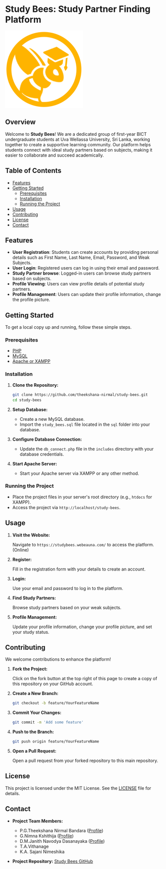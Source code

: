 # Study Bees: Study Partner Finding Platform

![Study Bees Logo](assets/images/logo/logo-primary.png)

## Overview

Welcome to **Study Bees**! We are a dedicated group of first-year BICT undergraduate students at Uva Wellassa University, Sri Lanka, working together to create a supportive learning community. Our platform helps students connect with ideal study partners based on subjects, making it easier to collaborate and succeed academically.

## Table of Contents

- [Features](#features)
- [Getting Started](#getting-started)
  - [Prerequisites](#prerequisites)
  - [Installation](#installation)
  - [Running the Project](#running-the-project)
- [Usage](#usage)
- [Contributing](#contributing)
- [License](#license)
- [Contact](#contact)

## Features

- **User Registration**: Students can create accounts by providing personal details such as First Name, Last Name, Email, Password, and Weak Subjects.
- **User Login**: Registered users can log in using their email and password.
- **Study Partner browse**: Logged-in users can browse study partners based on subjects.
- **Profile Viewing**: Users can view profile details of potential study partners.
- **Profile Management**: Users can update their profile information, change the profile picture.

## Getting Started

To get a local copy up and running, follow these simple steps.

### Prerequisites

- [PHP](https://www.php.net/)
- [MySQL](https://www.mysql.com/)
- [Apache or XAMPP](https://www.apachefriends.org/index.html)

### Installation

1. **Clone the Repository:**

   ```bash
   git clone https://github.com/theekshana-nirmal/study-bees.git
   cd study-bees
   ```

2. **Setup Database:**

   - Create a new MySQL database.
   - Import the `study_bees.sql` file located in the `sql` folder into your database.

3. **Configure Database Connection:**

   - Update the `db_connect.php` file in the `includes` directory with your database credentials.

4. **Start Apache Server:**

   - Start your Apache server via XAMPP or any other method.

### Running the Project

- Place the project files in your server's root directory (e.g., `htdocs` for XAMPP).
- Access the project via `http://localhost/study-bees`.

## Usage

1. **Visit the Website:**

   Navigate to `https://studybees.webeauna.com/` to access the platform. (Online)

2. **Register:**

   Fill in the registration form with your details to create an account.

3. **Login:**

   Use your email and password to log in to the platform.

4. **Find Study Partners:**

   Browse study partners based on your weak subjects.

5. **Profile Management:**

   Update your profile information, change your profile picture, and set your study status.


## Contributing

We welcome contributions to enhance the platform!

1. **Fork the Project:**

   Click on the fork button at the top right of this page to create a copy of this repository on your GitHub account.

2. **Create a New Branch:**

   ```bash
   git checkout -b feature/YourFeatureName
   ```

3. **Commit Your Changes:**

   ```bash
   git commit -m 'Add some feature'
   ```

4. **Push to the Branch:**

   ```bash
   git push origin feature/YourFeatureName
   ```

5. **Open a Pull Request:**

   Open a pull request from your forked repository to this main repository.

## License

This project is licensed under the MIT License. See the [LICENSE](LICENSE) file for details.

## Contact

- **Project Team Members:**
  - P.G.Theekshana Nirmal Bandara ([Profile](https://github.com/theekshana-nirmal))
  - G.Nimna Kshithija ([Profile](https://github.com/Nimna92))
  - D.M.Janith Navodya Dasanayaka ([Profile](https://github.com/janith-navodya))
  - T.A.Vithanage
  - K.A. Sajani Nimeshika

- **Project Repository:** [Study Bees GitHub](https://github.com/theekshana-nirmal/study-bees/)
